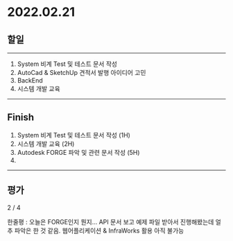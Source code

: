 # 2022.02.21

## 할일

------

1. System 비계 Test 및 테스트 문서 작성
2. AutoCad & SketchUp 견적서 발행 아이디어 고민
3. BackEnd 
4. 시스템 개발 교육



------

## Finish

1. System 비계 Test 및 테스트 문서 작성 (1H)
2. 시스템 개발 교육 (2H)
3. Autodesk FORGE 파악 및 관련 문서 작성 (5H)
4. 

------

## 평가

2 / 4

한줄평 : 오늘은 FORGE인지 뭔지... API 문서 보고 예제 파일 받아서 진행해봤는데 얼추 파악은 한 것 같음. 웹어플리케이션 & InfraWorks 활용 아직 불가능